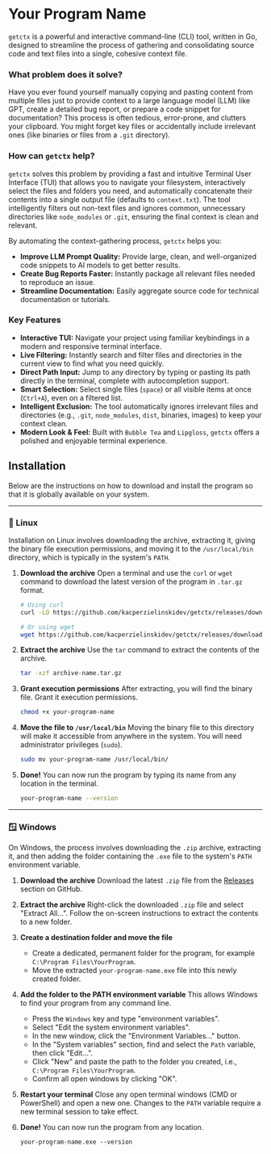 # Your Program Name

`getctx` is a powerful and interactive command-line (CLI) tool, written in Go, designed to streamline the process of gathering and consolidating source code and text files into a single, cohesive context file.

### What problem does it solve?

Have you ever found yourself manually copying and pasting content from multiple files just to provide context to a large language model (LLM) like GPT, create a detailed bug report, or prepare a code snippet for documentation? This process is often tedious, error-prone, and clutters your clipboard. You might forget key files or accidentally include irrelevant ones (like binaries or files from a `.git` directory).

### How can `getctx` help?

`getctx` solves this problem by providing a fast and intuitive Terminal User Interface (TUI) that allows you to navigate your filesystem, interactively select the files and folders you need, and automatically concatenate their contents into a single output file (defaults to `context.txt`). The tool intelligently filters out non-text files and ignores common, unnecessary directories like `node_modules` or `.git`, ensuring the final context is clean and relevant.

By automating the context-gathering process, `getctx` helps you:

- **Improve LLM Prompt Quality:** Provide large, clean, and well-organized code snippets to AI models to get better results.
- **Create Bug Reports Faster:** Instantly package all relevant files needed to reproduce an issue.
- **Streamline Documentation:** Easily aggregate source code for technical documentation or tutorials.

### Key Features

- **Interactive TUI:** Navigate your project using familiar keybindings in a modern and responsive terminal interface.
- **Live Filtering:** Instantly search and filter files and directories in the current view to find what you need quickly.
- **Direct Path Input:** Jump to any directory by typing or pasting its path directly in the terminal, complete with autocompletion support.
- **Smart Selection:** Select single files (`space`) or all visible items at once (`Ctrl+A`), even on a filtered list.
- **Intelligent Exclusion:** The tool automatically ignores irrelevant files and directories (e.g., `.git`, `node_modules`, `dist`, binaries, images) to keep your context clean.
- **Modern Look & Feel:** Built with `Bubble Tea` and `Lipgloss`, `getctx` offers a polished and enjoyable terminal experience.

## Installation

Below are the instructions on how to download and install the program so that it is globally available on your system.

---

### 🐧 Linux

Installation on Linux involves downloading the archive, extracting it, giving the binary file execution permissions, and moving it to the `/usr/local/bin` directory, which is typically in the system's `PATH`.

1.  **Download the archive**
    Open a terminal and use the `curl` or `wget` command to download the latest version of the program in `.tar.gz` format.

    ```sh
    # Using curl
    curl -LO https://github.com/kacperzielinskidev/getctx/releases/download/v1.0.0/getctx_v1.0.0_linux_amd64.tar.gz

    # Or using wget
    wget https://github.com/kacperzielinskidev/getctx/releases/download/v1.0.0/getctx_v1.0.0_linux_amd64.tar.gz
    ```

2.  **Extract the archive**
    Use the `tar` command to extract the contents of the archive.

    ```sh
    tar -xzf archive-name.tar.gz
    ```

3.  **Grant execution permissions**
    After extracting, you will find the binary file. Grant it execution permissions.

    ```sh
    chmod +x your-program-name
    ```

4.  **Move the file to `/usr/local/bin`**
    Moving the binary file to this directory will make it accessible from anywhere in the system. You will need administrator privileges (`sudo`).

    ```sh
    sudo mv your-program-name /usr/local/bin/
    ```

5.  **Done!**
    You can now run the program by typing its name from any location in the terminal.

    ```sh
    your-program-name --version
    ```

---

### 🪟 Windows

On Windows, the process involves downloading the `.zip` archive, extracting it, and then adding the folder containing the `.exe` file to the system's `PATH` environment variable.

1.  **Download the archive**
    Download the latest `.zip` file from the [Releases](URL_TO_YOUR_REPOSITORY/releases) section on GitHub.

2.  **Extract the archive**
    Right-click the downloaded `.zip` file and select "Extract All...". Follow the on-screen instructions to extract the contents to a new folder.

3.  **Create a destination folder and move the file**

    - Create a dedicated, permanent folder for the program, for example `C:\Program Files\YourProgram`.
    - Move the extracted `your-program-name.exe` file into this newly created folder.

4.  **Add the folder to the PATH environment variable**
    This allows Windows to find your program from any command line.

    - Press the `Windows` key and type "environment variables".
    - Select "Edit the system environment variables".
    - In the new window, click the "Environment Variables..." button.
    - In the "System variables" section, find and select the `Path` variable, then click "Edit...".
    - Click "New" and paste the path to the folder you created, i.e., `C:\Program Files\YourProgram`.
    - Confirm all open windows by clicking "OK".

5.  **Restart your terminal**
    Close any open terminal windows (CMD or PowerShell) and open a new one. Changes to the `PATH` variable require a new terminal session to take effect.

6.  **Done!**
    You can now run the program from any location.

    ```shell
    your-program-name.exe --version
    ```

